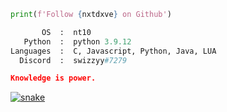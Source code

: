 ```python
print(f'Follow {nxtdxve} on Github')
```

```python
       OS  :  nt10
   Python  :  python 3.9.12
Languages  :  C, Javascript, Python, Java, LUA
  Discord  :  swizzyy#7279
```

```json
Knowledge is power.
```

<a href="https://bit.ly/3Itby9U" target="_blank"><img src="https://user-images.githubusercontent.com/89356515/178145570-bc26c5be-24b7-4de4-9b77-7f1dde8c4414.svg" alt="snake"></a>



